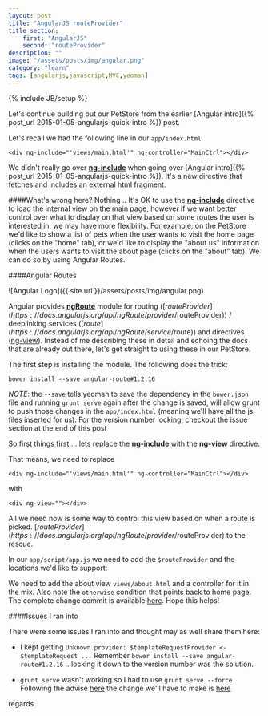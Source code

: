 ```yaml
---
layout: post
title: "AngularJS routeProvider"
title_section:
    first: "AngularJS"
    second: "routeProvider"
description: ""
image: "/assets/posts/img/angular.png"
category: "learn"
tags: [angularjs,javascript,MVC,yeoman]
---
```

{% include JB/setup %}

Let's continue building out our PetStore from the earlier [Angular intro]({% post_url 2015-01-05-angularjs-quick-intro %}) post.

Let's recall we had the following line in our `app/index.html`

    <div ng-include="'views/main.html'" ng-controller="MainCtrl"></div>

We didn't really go over **[ng-include](https://docs.angularjs.org/api/ng/directive/ngInclude)** when going over [Angular intro]({% post_url 2015-01-05-angularjs-quick-intro %}). It's a new directive that fetches and includes an external html fragment.

####What's wrong here?
Nothing .. It's OK to use the **[ng-include](https://docs.angularjs.org/api/ng/directive/ngInclude)** directive to load the internal view on the main page, however if we want better control over what to display on that view based on some routes the user is interested in, we may have more flexibility. For example: on the PetStore we'd like to show a list of pets when the user wants to visit the home page (clicks on the "home" tab), or we'd like to display the "about us" information when the users wants to visit the about page (clicks on the "about" tab). We can do so by using Angular Routes.

####Angular Routes

![Angular Logo]({{ site.url }}/assets/posts/img/angular.png)

Angular provides **[ngRoute](https://docs.angularjs.org/api/ngRoute)** module for routing ([$routeProvider](https://docs.angularjs.org/api/ngRoute/provider/$routeProvider)) / deeplinking services ([$route](https://docs.angularjs.org/api/ngRoute/service/$route)) and directives ([ng-view](https://docs.angularjs.org/api/ngRoute/directive/ngView)). Instead of me describing these in detail and echoing the docs that are already out there, let's get straight to using these in our PetStore.

The first step is installing the module. The following does the trick:

    bower install --save angular-route#1.2.16

<i>NOTE</i>: the `--save` tells yeoman to save the dependency in the `bower.json` file and running `grunt serve` again after the change is saved, will allow grunt to push those changes in the `app/index.html` (meaning we'll have all the js files inserted for us). For the version number locking, checkout the issue section at the end of this post

So first things first ... lets replace the **ng-include** with the **ng-view** directive.

That means, we need to replace

    <div ng-include="'views/main.html'" ng-controller="MainCtrl"></div>

with

    <div ng-view=""></div>

All we need now is some way to control this view based on when a route is picked. [$routeProvider](https://docs.angularjs.org/api/ngRoute/provider/$routeProvider) to the rescue.

In our `app/script/app.js` we need to add the `$routeProvider` and the locations we'd like to support:

<script src="https://gist.github.com/khanduri/9332b949e1af3552dec8.js"></script>

We need to add the about view `views/about.html` and a controller for it in the mix. Also note the `otherwise` condition that points back to home page. The complete change commit is available [here](https://github.com/khanduri/yeoman-petstore/commit/204cc6b83dc6de59e8c9e62f28d1f2e02f108eda#diff-2). Hope this helps!

####Issues I ran into

There were some issues I ran into and thought may as well share them here:

- I kept getting `Unknown provider: $templateRequestProvider <- $templateRequest ...`
Remember `bower install --save angular-route#1.2.16` .. locking it down to the version number was the solution.

- `grunt serve` wasn't working so I had to use `grunt serve --force`
Following the advise [here](https://github.com/yeoman/generator-angular/pull/842/files) the change we'll have to make is [here](https://github.com/khanduri/yeoman-petstore/commit/204cc6b83dc6de59e8c9e62f28d1f2e02f108eda#diff-0)


regards
